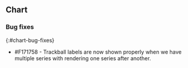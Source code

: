 ## Chart

### Bug fixes
{:#chart-bug-fixes}

* \#F171758 - Trackball labels are now shown properly when we have multiple series with rendering one series after another.
